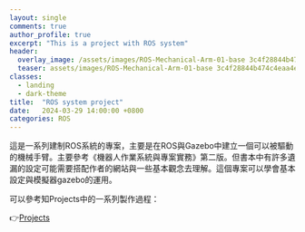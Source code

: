 ```yaml
---
layout: single
comments: true
author_profile: true
excerpt: "This is a project with ROS system"
header:
  overlay_image: /assets/images/ROS-Mechanical-Arm-01-base 3c4f28844b474c4eaa4e85a51c915b63/Untitled.png
  teaser: assets/images/ROS-Mechanical-Arm-01-base 3c4f28844b474c4eaa4e85a51c915b63/Untitled.png
classes:
  - landing
  - dark-theme
title:  "ROS system project"
date:   2024-03-29 14:00:00 +0800
categories: ROS
---
```


這是一系列建制ROS系統的專案，主要是在ROS與Gazebo中建立一個可以被驅動的機械手臂。主要參考《機器人作業系統與專案實務》第二版。但書本中有許多遺漏的設定可能需要搭配作者的網站與一些基本觀念去理解。這個專案可以學會基本設定與模擬器gazebo的運用。

可以參考知Projects中的一系列製作過程：

👉[Projects](https://dennisli8246.github.io/knowledge_base/)
